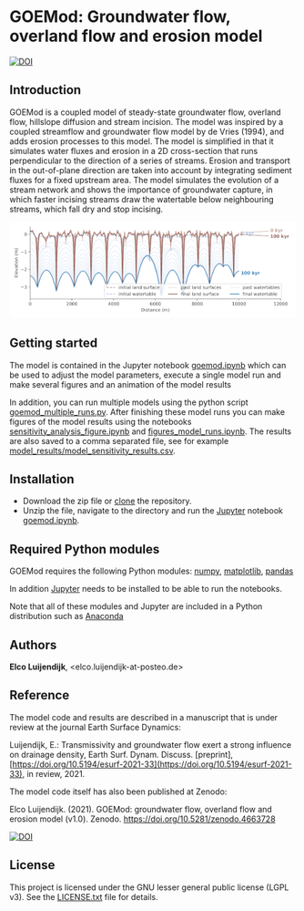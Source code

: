 # GOEMod: Groundwater flow, overland flow and erosion model

[![DOI](https://zenodo.org/badge/DOI/10.5281/zenodo.4663728.svg)](https://doi.org/10.5281/zenodo.4663728)

## Introduction

GOEMod is a coupled model of steady-state groundwater flow, overland flow, hillslope diffusion and stream incision. The model was inspired by a coupled streamflow and groundwater flow model by de Vries (1994), and adds erosion processes to this model. The model is simplified in that it simulates water fluxes and erosion in a 2D cross-section that runs perpendicular to the direction of a series of streams. Erosion and transport in the out-of-plane direction are taken into account by integrating sediment fluxes for a fixed upstream area. The model simulates the evolution of a stream network and shows the importance of groundwater capture, in which faster incising streams draw the watertable below neighbouring streams, which fall dry and stop incising.


![](fig/modelled_surface_and_watertable_base_case_small.png)



## Getting started

The model is contained in the Jupyter notebook [goemod.ipynb](goemod.ipynb) which can be used to adjust the model parameters, execute a single model run and make several figures and an animation of the model results

In addition, you can run multiple models using the python script [goemod_multiple_runs.py](goemod_multiple_runs.py). After finishing these model runs you can make figures of the model results using the notebooks [sensitivity_analysis_figure.ipynb](sensitivity_analysis_figure.ipynb) and [figures_model_runs.ipynb](figures_model_runs.ipynb). The results are also saved to a comma separated file, see for example [model_results/model_sensitivity_results.csv](model_results/model_sensitivity_results.csv).


## Installation

* Download the zip file or [clone](https://docs.github.com/en/github/creating-cloning-and-archiving-repositories/cloning-a-repository) the repository.
* Unzip the file, navigate to the directory and run the [Jupyter](https://jupyter.org/) notebook [goemod.ipynb](goemod.ipynb).


## Required Python modules

GOEMod requires the following Python modules:
[numpy](https://numpy.org/), [matplotlib](https://matplotlib.org/), [pandas](https://pandas.pydata.org/)

In addition [Jupyter](https://jupyter.org/) needs to be installed to be able to run the notebooks.

Note that all of these modules and Jupyter are included in a Python distribution such as [Anaconda](https://www.anaconda.com/distribution/)


## Authors
**Elco Luijendijk**, <elco.luijendijk-at-posteo.de>


## Reference
The model code and results are described in a manuscript that is under review at the journal Earth Surface Dynamics:

Luijendijk, E.: Transmissivity and groundwater flow exert a strong influence on drainage density, Earth Surf. Dynam. Discuss. [preprint], [https://doi.org/10.5194/esurf-2021-33](https://doi.org/10.5194/esurf-2021-33), in review, 2021. 

The model code itself has also been published at Zenodo:

Elco Luijendijk. (2021). GOEMod: groundwater flow, overland flow and erosion model (v1.0). Zenodo. https://doi.org/10.5281/zenodo.4663728

[![DOI](https://zenodo.org/badge/DOI/10.5281/zenodo.4663728.svg)](https://doi.org/10.5281/zenodo.4663728)


## License
This project is licensed under the GNU lesser general public license (LGPL v3). See the [LICENSE.txt](LICENSE.txt) file for details.


